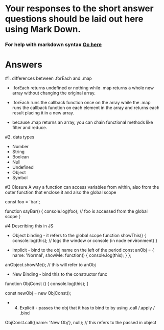 # Your responses to the short answer questions should be laid out here using Mark Down.
### For help with markdown syntax [Go here](https://github.com/adam-p/markdown-here/wiki/Markdown-Cheatsheet)
# Answers
#1. differences between .forEach and .map

- .forEach returns undefined or nothing while .map returns a whole new array without changing the original array.

- .forEach runs the callback function once on the array while the .map runs the callback function on each element in the array and returns each result placing it in a new array.

- because .map returns an array, you can chain functional methods like filter and reduce.

#2. data types
- Number
- String
- Boolean
- Null
- Undefined
- Object
- Symbol

#3 Closure
A way a function can access variables from within, also from the outer function that enclose it and also the global scope

const foo = 'bar';

function sayBar() {
    console.log(foo); // foo is accessed from the global scope
} 

#4 Describing this in JS
- Object binding - it refers to the global scope
function showThis() {
    console.log(this); // logs the window or console (in node environment)
}

- Implicit - bind to the obj name on the left of the period
const anObj = {
    name: 'Normal',
    showMe: function() {
        console.log(this);
    }
};

anObject.showMe(); // this will refer to anObj

- New Binding - bind this to the constructor func

function ObjConst () {
    console.log(this);
}

const newObj = new ObjConst();

* 4. Explicit - passes the obj that it has to bind to by using .call /.apply / .bind

ObjConst.call({name: 'New Obj'}, null); // this refers to the passed in object